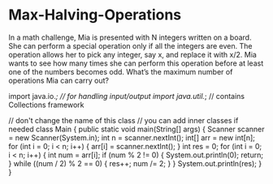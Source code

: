 # Max-Halving-Operations

In a math challenge, Mia is presented with N integers written on a board. She can perform a special operation only if all the integers are even. The operation allows her to pick any integer, say x, and replace it with x/2. Mia wants to see how many times she can perform this operation before at least one of the numbers becomes odd. What’s the maximum number of operations Mia can carry out?

import java.io.*; // for handling input/output
import java.util.*; // contains Collections framework

// don't change the name of this class
// you can add inner classes if needed
class Main {
    public static void main(String[] args) {
        Scanner scanner = new Scanner(System.in);
        int n = scanner.nextInt();
        int[] arr = new int[n];
        for (int i = 0; i < n; i++) {
            arr[i] = scanner.nextInt();
        }
        int res = 0;
        for (int i = 0; i < n; i++) {
            int num = arr[i];
            if (num % 2 != 0) {
                System.out.println(0);
                return;
            }
            while ((num / 2) % 2 == 0) {
                res++;
                num /= 2;
            }
        }
        System.out.println(res);
    }
}
